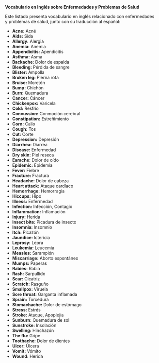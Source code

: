 

**Vocabulario en Inglés sobre Enfermedades y Problemas de Salud**

Este listado presenta vocabulario en inglés relacionado con enfermedades y problemas de salud, junto con su traducción al español:

*   **Acne:** Acné
*   **Aids:** Sida
*   **Allergy:** Alergia
*   **Anemia:** Anemia
*   **Appendicitis:** Apendicitis
*   **Asthma:** Asma
*   **Backache:** Dolor de espalda
*   **Bleeding:** Pérdida de sangre
*   **Blister:** Ampolla
*   **Broken leg:** Pierna rota
*   **Bruise:** Moretón
*   **Bump:** Chichón
*   **Burn:** Quemadura
*   **Cancer:** Cáncer
*   **Chickenpox:** Varicela
*   **Cold:** Resfrío
*   **Concussion:** Conmoción cerebral
*   **Constipation:** Estreñimiento
*   **Corn:** Callo
*   **Cough:** Tos
*   **Cut:** Corte
*   **Depression:** Depresión
*   **Diarrhea:** Diarrea
*   **Disease:** Enfermedad
*   **Dry skin:** Piel reseca
*   **Earache:** Dolor de oído
*   **Epidemic:** Epidemia
*   **Fever:** Fiebre
*   **Fracture:** Fractura
*   **Headache:** Dolor de cabeza
*   **Heart attack:** Ataque cardíaco
*   **Hemorrhage:** Hemorragia
*   **Hiccups:** Hipo
*   **Illness:** Enfermedad
*   **Infection:** Infección, Contagio
*   **Inflammation:** Inflamación
*   **Injury:** Herida
*   **Insect bite:** Picadura de insecto
*   **Insomnia:** Insomnio
*   **Itch:** Picazón
*   **Jaundice:** Ictericia
*   **Leprosy:** Lepra
*   **Leukemia:** Leucemia
*   **Measles:** Sarampión
*   **Miscarriage:** Aborto espontáneo
*   **Mumps:** Paperas
*   **Rabies:** Rabia
*   **Rash:** Sarpullido
*   **Scar:** Cicatriz
*   **Scratch:** Rasguño
*   **Smallpox:** Viruela
*   **Sore throat:** Garganta inflamada
*   **Sprain:** Torcedura
*   **Stomachache:** Dolor de estómago
*   **Stress:** Estrés
*   **Stroke:** Ataque, Apoplejía
*   **Sunburn:** Quemadura de sol
*   **Sunstroke:** Insolación
*   **Swelling:** Hinchazón
*   **The flu:** Gripe
*   **Toothache:** Dolor de dientes
*   **Ulcer:** Úlcera
*   **Vomit:** Vómito
*   **Wound:** Herida